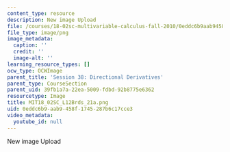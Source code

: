 ```yaml
---
content_type: resource
description: New image Upload
file: /courses/18-02sc-multivariable-calculus-fall-2010/0eddc6b9aab9458f1745287b6c17cce3_MIT18_02SC_L12Brds_21a.png
file_type: image/png
image_metadata:
  caption: ''
  credit: ''
  image-alt: ''
learning_resource_types: []
ocw_type: OCWImage
parent_title: 'Session 38: Directional Derivatives'
parent_type: CourseSection
parent_uid: 39fb1a7a-22ea-5009-fdbd-92b8775e6362
resourcetype: Image
title: MIT18_02SC_L12Brds_21a.png
uid: 0eddc6b9-aab9-458f-1745-287b6c17cce3
video_metadata:
  youtube_id: null
---
```

New image Upload

